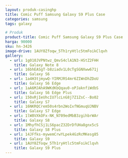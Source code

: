 ```yaml
---
layout: produk-casinghp
title: Comic Puff Samsung Galaxy S9 Plus Case
categories: samsung
tags: galaxy

# Produk
product-title: Comic Puff Samsung Galaxy S9 Plus Case
harga: 90000
sku: hn-3426
image-drive: 1AUY8Zfoqw_5Th1ryHtlc5tmFoikClqvh
gallery:
  - url: 1g010JVPNtwz_QmvS4clA1N3-HStZ2FHH
    title: Galaxy Note 8
  - url: 16bhEASgT-b8ziadv1L0cTgSGNXww671j
    title: Galaxy S6
  - url: 1a4H3tjmywQ-YIRMJRS4mr6ZIWnDhZDoU
    title: Galaxy S6 Edge
  - url: 1aA6MJAhA9WKdKbQqau0-oPJaknfiWdbS
    title: Galaxy S6 Edge Plus
  - url: 150xRjIeUhcIU7lcLnG8j7Z1ZsC--Bo02
    title: Galaxy S7
  - url: 16NKRQCrem50s4rbn2WoIxfNGmuqUJNBV
    title: Galaxy S7 Edge
  - url: 1lW8VXkOFx-NK_N709edMbB3zgihbrWAr
    title: Galaxy S8
  - url: 1MhyfhCSj1LS6pacZ32DrDfUHa8gnx5cS
    title: Galaxy S8 Plus
  - url: 14JFfks-mywemCrwYLpek4GzRcMKesg85
    title: Galaxy S9
  - url: 1AUY8Zfoqw_5Th1ryHtlc5tmFoikClqvh
    title: Galaxy S9 Plus
---
```

